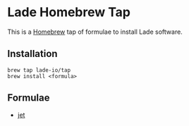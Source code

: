 # Lade Homebrew Tap

This is a [Homebrew](https://brew.sh/) tap of formulae to install Lade software.

## Installation

```
brew tap lade-io/tap
brew install <formula>
```

## Formulae

* [jet](https://github.com/lade-io/jet)
